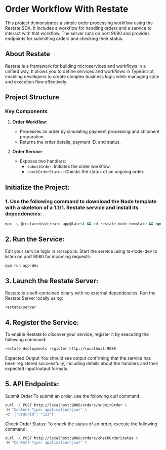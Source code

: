# Order Workflow With Restate

This project demonstrates a simple order processing workflow using the Restate SDK. It includes a workflow for handling orders and a service to interact with that workflow. The server runs on port 9080 and provides endpoints for submitting orders and checking their status.

## About Restate

Restate is a framework for building microservices and workflows in a unified way. It allows you to define services and workflows in TypeScript, enabling developers to create complex business logic while managing state and execution flow effectively.

## Project Structure

### Key Components

1. **Order Workflow**: 
   - Processes an order by simulating payment processing and shipment preparation.
   - Returns the order details, payment ID, and status.

2. **Order Service**: 
   - Exposes two handlers:
     - `submitOrder`: Initiates the order workflow.
     - `checkOrderStatus`: Checks the status of an ongoing order.
    
## Initialize the Project:

### 1. Use the following command to download the Node template with a skeleton of a 1.1/1. Restate service and install its dependencies:

```bash
npx -y @restatedev/create-app@latest && cd restate-node-template && npm install
```

## 2. Run the Service:
Edit your service logic in src/app.ts. Start the service using ts-node-dev to listen on port 9080 for incoming requests:
```bash
npm run app-dev
```

## 3. Launch the Restate Server:
Restate is a self-contained binary with no external dependencies. Run the Restate Server locally using:
```bash
restate-server
```

## 4. Register the Service:
To enable Restate to discover your service, register it by executing the following command:

```bash
restate deployments register http://localhost:9080
```

Expected Output
You should see output confirming that the service has been registered successfully, including details about the handlers and their expected input/output formats.

## 5. API Endpoints:
Submit Order
To submit an order, use the following curl command:


```bash
curl -X POST http://localhost:9080/orders/submitOrder \
-H "Content-Type: application/json" \
-d '{"orderId": "123"}'
```
Check Order Status:
To check the status of an order, execute the following command:


```bash
curl -X POST http://localhost:9080/orders/checkOrderStatus \
-H "Content-Type: application/json" \
```


